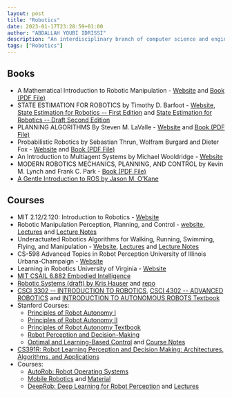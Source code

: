 ```yaml
---
layout: post
title: "Robotics"
date: 2023-01-17T23:28:59+01:00
author: "ABDALLAH YOUBI IDRISSI"
description: "An interdisciplinary branch of computer science and engineering. Robotics involves design, construction, operation, and use of robots."
tags: ["Robotics"]
---
```


## Books

- A Mathematical Introduction to Robotic Manipulation - [Website](http://www.cds.caltech.edu/~murray/mlswiki/index.php?title=First_edition) and [Book (PDF File)](http://www.cse.lehigh.edu/~trink/Courses/RoboticsII/reading/murray-li-sastry-94-complete.pdf)
- STATE ESTIMATION FOR ROBOTICS by Timothy D. Barfoot - [Website](http://asrl.utias.utoronto.ca/~tdb/), [State Estimation for Robotics -- First Edition](http://asrl.utias.utoronto.ca/~tdb/bib/barfoot_ser17.pdf) and [State Estimation for Robotics -- Draft Second Edition](http://asrl.utias.utoronto.ca/~tdb/bib/barfoot_ser22.pdf)
- PLANNING ALGORITHMS By Steven M. LaValle - [Website](http://lavalle.pl/planning/) and [Book (PDF File)](http://lavalle.pl/planning/bookbig.pdf)
- Probabilistic Robotics by Sebastian Thrun, Wolfram Burgard and Dieter Fox - [Website](http://www.probabilistic-robotics.org/) and [Book (PDF File)](https://docs.ufpr.br/~danielsantos/ProbabilisticRobotics.pdf)
- An Introduction to Multiagent Systems by Michael Wooldridge - [Website](https://www.cs.ox.ac.uk/people/michael.wooldridge/pubs/imas//IMAS2e.html)
- MODERN ROBOTICS MECHANICS, PLANNING, AND CONTROL by Kevin M. Lynch and Frank C. Park - [Book (PDF File)](http://hades.mech.northwestern.edu/images/7/7f/MR.pdf)
- [A Gentle Introduction to ROS by Jason M. O'Kane](https://jokane.net/agitr/)

## Courses

- MIT 2.12/2.120: Introduction to Robotics - [Website](http://robotics212.mit.edu/)
- Robotic Manipulation Perception, Planning, and Control - [website](https://manipulation.csail.mit.edu/Fall2022/index.html), [Lectures](https://www.youtube.com/@underactuated5171/playlists) and [Lecture Notes](https://manipulation.csail.mit.edu/index.html)
- Underactuated Robotics Algorithms for Walking, Running, Swimming, Flying, and Manipulation - [Website](https://underactuated.csail.mit.edu/Spring2022/index.html), [Lectures](https://www.youtube.com/playlist?list=PLkx8KyIQkMfXyKku6DstXjD9xU93ptDyc) and [Lecture Notes](https://underactuated.csail.mit.edu/)
- CS-598 Advanced Topics in Robot Perception University of Illinois Urbana-Champaign - [Website](https://shenlong.web.illinois.edu/teaching/cs598fall21/)
- Learning in Robotics University of Virginia - [Website](https://linklab-uva.github.io/robotlearning/)
- [MIT CSAIL 6.882 Embodied Intelligence](https://phillipi.github.io/6.882/2020/index.html)
- [Robotic Systems (draft) by Kris Hauser](http://motion.cs.illinois.edu/RoboticSystems/Book.html) and [repo](https://github.com/krishauser/RoboticSystemsBook)
- [CSCI 3302 -- INTRODUCTION TO ROBOTICS](https://introduction-to-autonomous-robots.github.io/csci3302.html), [CSCI 4302 -- ADVANCED ROBOTICS](https://introduction-to-autonomous-robots.github.io/csci4302.html) and [INTRODUCTION TO AUTONOMOUS ROBOTS Textbook](https://github.com/Introduction-to-Autonomous-Robots/Introduction-to-Autonomous-Robots)
- Stanford Courses:
  - [Principles of Robot Autonomy I](https://stanfordasl.github.io//aa274a/)
  - [Principles of Robot Autonomy II](http://web.stanford.edu/class/cs237b/)
  - [Principles of Robot Autonomy Textbook](https://github.com/StanfordASL/Principles-of-Robot-Autonomy)
  - [Robot Perception and Decision-Making](https://robopdm.github.io/)
  - [Optimal and Learning-Based Control](https://stanfordasl.github.io/aa203/) and [Course Notes](https://github.com/StanfordASL/AA203-Notes)
- [CS391R: Robot Learning Perception and Decision Making: Architectures, Algorithms, and Applications](https://www.cs.utexas.edu/~yukez/cs391r_fall2021/)
- Courses:
  - [AutoRob: Robot Operating Systems](https://www.youtube.com/playlist?list=PLf_SmXJixhnWMMU6_xYW7iS08-7h9kENY)
  - [Mobile Robotics](https://www.youtube.com/playlist?list=PLdMorpQLjeXmbFaVku4JdjmQByHHqTd1F) and [Material](https://github.com/UMich-CURLY-teaching/UMich-ROB-530-public)
  - [DeepRob: Deep Learning for Robot Perception](https://deeprob.org/) and [Lectures](https://www.youtube.com/playlist?list=PLf_SmXJixhnXoMs0Qvxe500BrjfbIOwSg)

